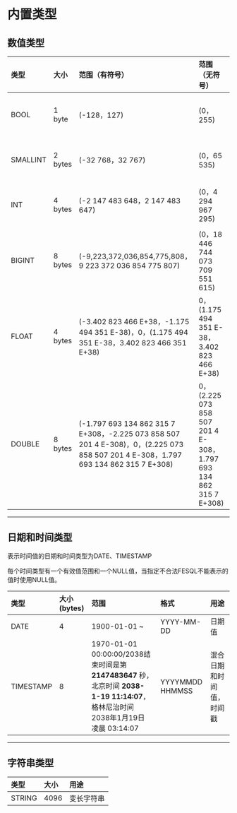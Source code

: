 

# 内置类型

## 数值类型

| 类型     | 大小    | 范围（有符号）                                               | 范围（无符号）                                               | 用途            |
| :------- | :------ | :----------------------------------------------------------- | :----------------------------------------------------------- | :-------------- |
| BOOL     | 1 byte  | (-128，127)                                                  | (0，255)                                                     | 小整数值        |
| SMALLINT | 2 bytes | (-32 768，32 767)                                            | (0，65 535)                                                  | 大整数值        |
| INT      | 4 bytes | (-2 147 483 648，2 147 483 647)                              | (0，4 294 967 295)                                           | 大整数值        |
| BIGINT   | 8 bytes | (-9,223,372,036,854,775,808，9 223 372 036 854 775 807)      | (0，18 446 744 073 709 551 615)                              | 极大整数值      |
| FLOAT    | 4 bytes | (-3.402 823 466 E+38，-1.175 494 351 E-38)，0，(1.175 494 351 E-38，3.402 823 466 351 E+38) | 0，(1.175 494 351 E-38，3.402 823 466 E+38)                  | 单精度 浮点数值 |
| DOUBLE   | 8 bytes | (-1.797 693 134 862 315 7 E+308，-2.225 073 858 507 201 4 E-308)，0，(2.225 073 858 507 201 4 E-308，1.797 693 134 862 315 7 E+308) | 0，(2.225 073 858 507 201 4 E-308，1.797 693 134 862 315 7 E+308) | 双精度 浮点数值 |

------

## 日期和时间类型

表示时间值的日期和时间类型为DATE、TIMESTAMP

每个时间类型有一个有效值范围和一个NULL值，当指定不合法FESQL不能表示的值时使用NULL值。

| 类型      | 大小 (bytes) | 范围                                                         | 格式            | 用途                     |
| :-------- | :----------- | :----------------------------------------------------------- | :-------------- | :----------------------- |
| DATE      | 4            | 1900-01-01 ~                                                 | YYYY-MM-DD      | 日期值                   |
| TIMESTAMP | 8            | 1970-01-01 00:00:00/2038结束时间是第 **2147483647** 秒，北京时间 **2038-1-19 11:14:07**，格林尼治时间 2038年1月19日 凌晨 03:14:07 | YYYYMMDD HHMMSS | 混合日期和时间值，时间戳 |

------

## 字符串类型

| 类型   | 大小 | 用途       |
| :----- | :--- | :--------- |
| STRING | 4096 | 变长字符串 |


